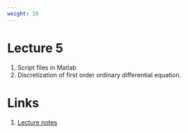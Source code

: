 ```yaml
---
weight: 18
---
```


# Lecture 5
1. Script files in Matlab
2. Discretization of first order ordinary differential equation.

# Links
1. [Lecture notes](Lecture-5.pdf)

